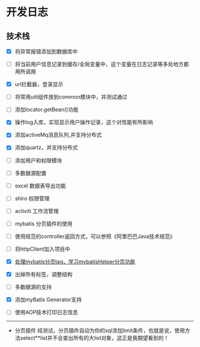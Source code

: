 # 开发日志

## 技术栈
- [x] 将异常报错添加到数据库中
- [ ] 将当前用户信息记录到缓存/全局变量中，这个变量在日志记录等多处地方都用所调用
- [x] url拦截器，登录显示
- [ ] 将常用util组件放到common模块中，并测试通过
- [ ] 添加locator.getBean()功能
- [x] 操作log入库，实现显示用户操作记录，这个对性能有所影响
- [x] 添加activeMq消息队列,并支持分布式
- [x] 添加quartz，并支持分布式
- [ ] 添加用户和权限模块
- [ ] 多数据源配置
- [ ] excel 数据表导出功能
- [ ] shiro 权限管理
- [ ] activiti 工作流管理
- [ ] mybatis 分页插件的使用
- [ ] 使用规范的controller返回方式，可以参照《阿里巴巴Java技术规范》
- [ ] 将httpClient加入项目中
- [x] [处理mybatis分页tag，学习mybatisHelper分页功能](http://blog.csdn.net/isea533/article/details/28921533)
- [x] 出掉所有标签，调整结构
- [ ] 多数据源的支持
- [x] 添加myBatis Generator支持
- [ ] 使用AOP技术打印日志信息


---

- 分页插件
经测试，分页插件自动为你的sql添加limit条件，也就是说，使用方法select**list并不会查出所有的大list对象，这正是我期望看到的！

